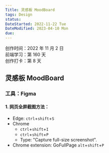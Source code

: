 ```yaml
---
Title: 灵感板 MoodBoard
tags: Design
status:
DateStarted: 2022-11-22 Tue
DateModified: 2023-04-10 Mon
due:
---
```


创作时间：2022 年 11 月 2 日  
前端学习：第 160 天  
创作打卡：第 8 天

## 灵感板 MoodBoard

### 工具：Figma

#### 1. 网页全屏截图方法：

- Edge: `ctrl`+`shift`+`S`
- Chrome
  - `ctrl`+`shift`+`I`
  - `ctrl`+`shift`+`P`
  - Type: "Capture full-size screenshot".
- Chrome extension: GoFullPage `alt`+`shift`+`P`
